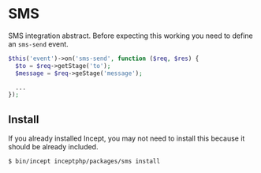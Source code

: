 # SMS

SMS integration abstract. Before expecting this working you need to define an `sms-send` event.

```php
$this('event')->on('sms-send', function ($req, $res) {
  $to = $req->getStage('to');
  $message = $req->geStage('message');

  ...
});
```

## Install

If you already installed Incept, you may not need to install this because it
should be already included.

```
$ bin/incept inceptphp/packages/sms install
```
